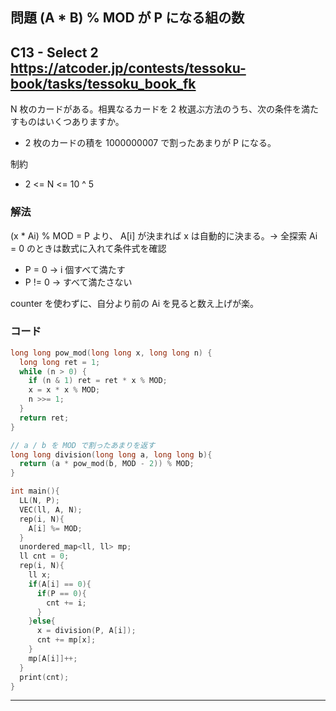 ## 問題 (A * B) % MOD が P になる組の数
C13 - Select 2
https://atcoder.jp/contests/tessoku-book/tasks/tessoku_book_fk
---

N 枚のカードがある。相異なるカードを 2 枚選ぶ方法のうち、次の条件を満たすものはいくつありますか。

- 2 枚のカードの積を 1000000007 で割ったあまりが P になる。

制約
- 2 <= N <= 10 ^ 5

### 解法
(x * Ai) % MOD = P より、 A[i] が決まれば x は自動的に決まる。-> 全探索
Ai = 0 のときは数式に入れて条件式を確認
- P = 0 -> i 個すべて満たす
- P != 0 -> すべて満たさない

counter を使わずに、自分より前の Ai を見ると数え上げが楽。

### コード
```cpp
long long pow_mod(long long x, long long n) {
  long long ret = 1;
  while (n > 0) {
    if (n & 1) ret = ret * x % MOD;
    x = x * x % MOD;
    n >>= 1;
  }
  return ret;
}

// a / b を MOD で割ったあまりを返す
long long division(long long a, long long b){
  return (a * pow_mod(b, MOD - 2)) % MOD;
}

int main(){
  LL(N, P);
  VEC(ll, A, N);
  rep(i, N){
    A[i] %= MOD;
  }
  unordered_map<ll, ll> mp;
  ll cnt = 0;
  rep(i, N){
    ll x;
    if(A[i] == 0){
      if(P == 0){
        cnt += i;
      }
    }else{
      x = division(P, A[i]);
      cnt += mp[x];
    }
    mp[A[i]]++;
  }
  print(cnt);
}
```


***